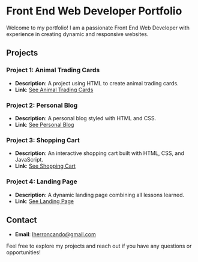 # Front End Web Developer Portfolio

Welcome to my portfolio! I am a passionate Front End Web Developer with experience in creating dynamic and responsive websites.

## Projects

### Project 1: Animal Trading Cards
- **Description**: A project using HTML to create animal trading cards.
- **Link**: [See Animal Trading Cards](https://lesherron.github.io/animal-trading-cards/)

### Project 2: Personal Blog
- **Description**: A personal blog styled with HTML and CSS.
- **Link**: [See Personal Blog](https://lesherron.github.io/Blog-Website/)

### Project 3: Shopping Cart
- **Description**: An interactive shopping cart built with HTML, CSS, and JavaScript.
- **Link**: [See Shopping Cart](https://lesherron.github.io/Shopping-Cart/)

### Project 4: Landing Page
- **Description**: A dynamic landing page combining all lessons learned.
- **Link**: [See Landing Page](https://lesherron.github.io/Landing-Page-Exam/)

## Contact

- **Email**: lherroncando@gmail.com

Feel free to explore my projects and reach out if you have any questions or opportunities!
